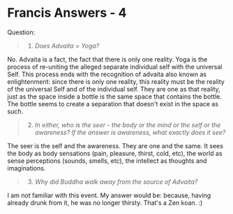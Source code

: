 # Francis Answers - 4

Question:

>1. _Does Advaita = Yoga?_

No. Advaita is a fact, the fact that there is only one reality. Yoga is the process of re-uniting the alleged separate individual self with the universal Self. This process ends with the recognition of advaita also known as enlightenment: since there is only one reality, this reality must be the reality of the universal Self and of the individual self. They are one as that reality, just as the space inside a bottle is the same space that contains the bottle. The bottle seems to create a separation that doesn't exist in the space as such. 

>2. _In either, who is the seer - the body or the mind or the self or the awareness? If the answer is awareness, what exactly does it see?_

The seer is the self and the awareness. They are one and the same. It sees the body as body sensations (pain, pleasure, thirst, cold, etc), the world as sense perceptions (sounds, smells, etc), the intellect as thoughts and imaginations.

>3. _Why did Buddha walk away from the source of Advaita?_

I am not familiar with this event. My answer would be: because, having already drunk from it, he was no longer thirsty. That's a Zen koan. :) 

